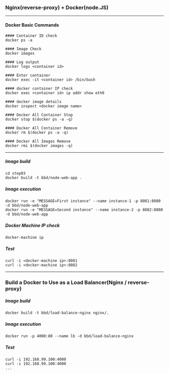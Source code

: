 ### Nginx(reverse-proxy) + Docker(node.JS)

---
#### Docker Basic Commands

```
#### Container ID check
docker ps -a

#### Image Check
docker images

#### Log output
docker logs <container id>

#### Enter container
docker exec -it <container id> /bin/bash

#### docker container IP check
docker exec <container id> ip addr show eth0

#### docker image details
docker inspect <docker image name>

#### Docker All Container Stop
docker stop $(docker ps -a -q)

#### Docker All Container Remove
docker rm $(docker ps -a -q)

#### Docker All Images Remove
docker rmi $(docker images -q)
```

---


##### Image build
```
cd step03
docker build -t bbd/node-web-app .
```

##### Image execution
```
docker run -e "MESSAGE=First instance" --name instance-1 -p 8081:8080 -d bbd/node-web-app 
docker run -e "MESSAGE=Second instance" --name instance-2 -p 8082:8080 -d bbd/node-web-app 
```

##### Docker Machine IP check
```
docker-machine ip
```
##### Test
```
curl -i <docker-machine ip>:8081
curl -i <docker-machine ip>:8082
```
---

### Build a Docker to Use as a Load Balancer(Nginx / reverse-proxy)

##### Image build
```
docker build -t bbd/load-balance-nginx nginx/.
```
##### Image execution
```
docker run -p 4000:80 --name lb -d bbd/load-balance-nginx
```
##### Test
```
curl -i 192.168.99.100:4000
curl -i 192.168.99.100:4000
...
```

